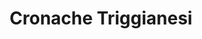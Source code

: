 ---
title: "Cronache Triggianesi"
description: ""
year: 2019
link: "https://cronachetriggianesi.wordpress.com/2019/07/28/nassirya-un-parco-con-lanima/"
draft: False
---